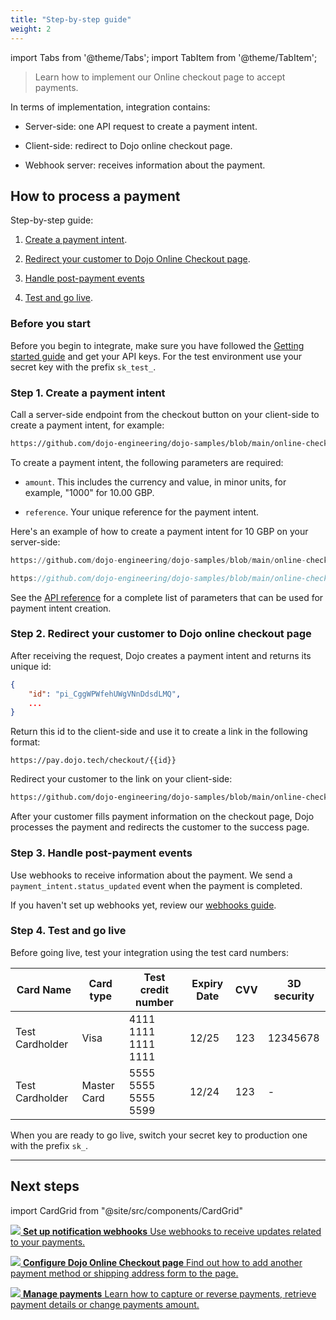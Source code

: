 ```yaml
---
title: "Step-by-step guide"
weight: 2
---
```

import Tabs from '@theme/Tabs';
import TabItem from '@theme/TabItem';

>Learn how to implement our Online checkout page to accept payments.

In terms of implementation, integration contains:

- Server-side: one API request to create a payment intent.

- Client-side: redirect to Dojo online checkout page.

- Webhook server: receives information about the payment.

## How to process a payment

Step-by-step guide:

1. [Create a payment intent](#step-1-create-a-payment-intent).

2. [Redirect your customer to Dojo Online Checkout page](#step-2-redirect-your-customer-to-dojo-online-checkout-page).

3. [Handle post-payment events](#step-3-handle-post-payment-events)

4. [Test and go live](#step-4-test-and-go-live).

### Before you start

Before you begin to integrate, make sure you have followed the [Getting started guide](../../Getting%20started/) and get your API keys.
For the test environment use your secret key with the prefix `sk_test_`.

### Step 1. Create a payment intent

Call a server-side endpoint from the checkout button on your client-side to create a payment intent, for example:

```html reference title="client.html"
https://github.com/dojo-engineering/dojo-samples/blob/main/online-checkout/client/html/templates/online-checkout-client.html#L10-L27
```

To create a payment intent, the following parameters are required:

- `amount`. This includes the currency and value, in minor units, for example, "1000" for 10.00 GBP.

- `reference`. Your unique reference for the payment intent.

Here's an example of how to create a payment intent for 10 GBP on your server-side:

<Tabs groupId="codeGroup">
  <TabItem value="python" label="Python">

```py reference title="server.py"
https://github.com/dojo-engineering/dojo-samples/blob/main/online-checkout/server/python/server.py
```

  </TabItem>
  <TabItem value="C#" label="C#">

```cs reference title="server.cs"
https://github.com/dojo-engineering/dojo-samples/blob/main/online-checkout/server/cs/server.cs
```

  </TabItem>
</Tabs>

See the [API reference](/api#operation/PaymentIntents_CreatePaymentIntent) for a complete list of parameters that can be used for payment intent creation.

### Step 2. Redirect your customer to Dojo online checkout page

After receiving the request, Dojo creates a payment intent and returns its unique id:

```json
{
    "id": "pi_CggWPWfehUWgVNnDdsdLMQ",
    ...
}
```

Return this id to the client-side and use it to create a link in the following format:

`https://pay.dojo.tech/checkout/{{id}}`

Redirect your customer to the link on your client-side:

```html reference title="client.html"
https://github.com/dojo-engineering/dojo-samples/blob/main/online-checkout/client/html/templates/online-checkout-client.html#L28-L32
```

After your customer fills payment information on the checkout page, Dojo processes the payment and redirects the customer to the success page.

### Step 3. Handle post-payment events

Use webhooks to receive information about the payment. We send a `payment_intent.status_updated` event when the payment is completed.

If you haven't set up webhooks yet, review our [webhooks guide](../../Development%20resources/webhooks.md).

### Step 4. Test and go live

Before going live, test your integration using the test card numbers:

|Card Name | Card type | Test credit number | Expiry Date | CVV | 3D security|
|-----|-----|-----|-----|-----|-----|
|Test Cardholder|Visa | 4111 1111 1111 1111 |12/25|123|12345678|
|Test Cardholder|Master Card | 5555 5555 5555 5599 |12/24|123|-|

When you are ready to go live, switch your secret key to production one with the prefix `sk_`.

---

## Next steps

import CardGrid from "@site/src/components/CardGrid"

<CardGrid home>

[![](/images/dojo-icons/AnchorSimple.svg) **Set up notification webhooks** Use webhooks to receive updates related to your payments.](../../Development%20resources/webhooks.md)

[![](/images/dojo-icons/Settings.svg) **Configure Dojo Online Checkout page** Find out how to add another payment method or shipping address form to the page.](configuration)

[![](/images/dojo-icons/Filters.svg) **Manage payments** Learn how to capture or reverse payments, retrieve payment details or change payments amount.](../../Manage%20payments)

</CardGrid>